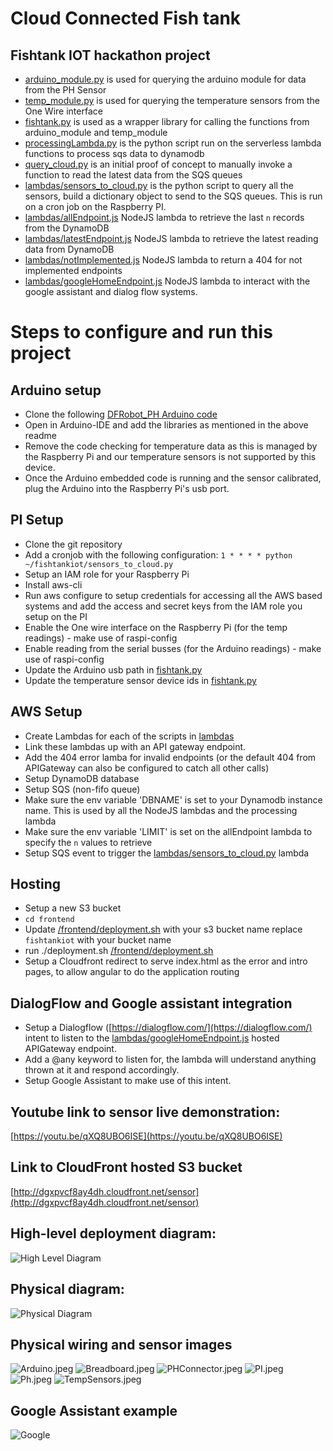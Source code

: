 # Cloud Connected Fish tank
## Fishtank IOT hackathon project


- [arduino_module.py](arduino_module.py) is used for querying the arduino module for data from the PH Sensor
- [temp_module.py](temp_module.py) is used for querying the temperature sensors from the One Wire interface
- [fishtank.py](fishtank.py) is used as a wrapper library for calling the functions from arduino_module and temp_module
- [processingLambda.py](lambdas/processingLambda.py) is the python script run on the serverless lambda functions to process sqs data to dynamodb
- [query_cloud.py](query_cloud.py) is an initial proof of concept to manually invoke a function to read the latest data from the SQS queues
- [lambdas/sensors_to_cloud.py](sensors_to_cloud.py) is the python script to query all the sensors, build a dictionary object to send to the SQS queues. This is run on a cron job on the Raspberry PI.
- [lambdas/allEndpoint.js](lambdas/allEndpoint.js) NodeJS lambda to retrieve the last `n` records from the DynamoDB
- [lambdas/latestEndpoint.js](lambdas/latestEndpoint.js) NodeJS lambda to retrieve the latest reading data from DynamoDB
- [lambdas/notImplemented.js](lambdas/notImplemented.js) NodeJS lambda to return a 404 for not implemented endpoints
- [lambdas/googleHomeEndpoint.js](lambdas/googleHomeEndpoint.js) NodeJS lambda to interact with the google assistant and dialog flow systems.


# Steps to configure and run this project
## Arduino setup
- Clone the following [DFRobot_PH Arduino code](https://github.com/DFRobot/DFRobot_PH)
- Open in Arduino-IDE and add the libraries as mentioned in the above readme
- Remove the code checking for temperature data as this is managed by the Raspberry Pi and our temperature sensors is not supported by this device.
- Once the Arduino embedded code is running and the sensor calibrated, plug the Arduino into the Raspberry Pi's usb port.
## PI Setup
- Clone the git repository
- Add a cronjob with the following configuration: `1 * * * * python ~/fishtankiot/sensors_to_cloud.py`
- Setup an IAM role for your Raspberry Pi
- Install aws-cli
- Run aws configure to setup credentials for accessing all the AWS based systems and add the access and secret keys from the IAM role you setup on the PI
- Enable the One wire interface on the Raspberry Pi (for the temp readings) - make use of raspi-config
- Enable reading from the serial busses (for the Arduino readings) - make use of raspi-config
- Update the Arduino usb path in [fishtank.py](fishtank.py)
- Update the temperature sensor device ids in [fishtank.py](fishtank.py)

## AWS Setup 
- Create Lambdas for each of the scripts in [lambdas](lambdas)
- Link these lambdas up with an API gateway endpoint. 
- Add the 404 error lamba for invalid endpoints (or the default 404 from APIGateway can also be configured to catch all other calls)
- Setup DynamoDB database
- Setup SQS (non-fifo queue)
- Make sure the env variable 'DBNAME' is set to your Dynamodb instance name. This is used by all the NodeJS lambdas and the processing lambda
- Make sure the env variable 'LIMIT' is set on the allEndpoint lambda to specify the `n` values to retrieve
- Setup SQS event to trigger the [lambdas/sensors_to_cloud.py](lambdas/sensors_to_cloud.py) lambda

## Hosting 
- Setup a new S3 bucket
- `cd frontend`
- Update [/frontend/deployment.sh](/frontend/deployment.sh) with your s3 bucket name replace `fishtankiot` with your bucket name
- run ./deployment.sh [/frontend/deployment.sh](/frontend/deployment.sh)
- Setup a Cloudfront redirect to serve index.html as the error and intro pages, to allow angular to do the application routing

## DialogFlow and Google assistant integration
- Setup a Dialogflow ([https://dialogflow.com/](https://dialogflow.com/) intent to listen to the [lambdas/googleHomeEndpoint.js](lambdas/googleHomeEndpoint.js) hosted APIGateway endpoint.
- Add a @any keyword to listen for, the lambda will understand anything thrown at it and respond accordingly.
- Setup Google Assistant to make use of this intent.


## Youtube link to sensor live demonstration:
[https://youtu.be/qXQ8UBO6ISE](https://youtu.be/qXQ8UBO6ISE)

## Link to CloudFront hosted S3 bucket
[http://dgxpvcf8ay4dh.cloudfront.net/sensor](http://dgxpvcf8ay4dh.cloudfront.net/sensor) 

## High-level deployment diagram:
![High Level Diagram](assets/High_level_tech_stack_Latest.png "High-level design")
## Physical diagram:
![Physical Diagram](assets/Physical_Layout.png "Physical Layout")

## Physical wiring and sensor images
![Arduino.jpeg](assets/Arduino.jpeg)
![Breadboard.jpeg](assets/Breadboard.jpeg)
![PHConnector.jpeg](assets/PHConnector.jpeg)
![PI.jpeg](assets/PI.jpeg)
![Ph.jpeg](assets/Ph.jpeg)
![TempSensors.jpeg](assets/TempSensors.jpeg)

## Google Assistant example
![Google](assets/google.jpeg)
